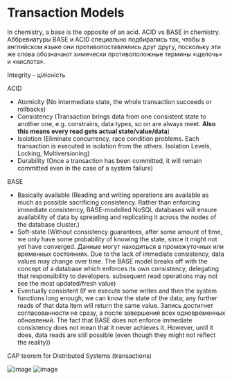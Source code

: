# Transaction Models

In chemistry, a base is the opposite of an acid. ACID vs BASE in chemistry.\
Аббревиатуры BASE и ACID специально подбирались так, чтобы в английском языке они противопоставлялись друг другу, поскольку эти же слова обозначают химически противоположные термины «щелочь» и «кислота».

Integrity - цілісність

ACID

- Atomicity (No intermediate state, the whole transaction succeeds or rollbacks)
- Consistency (Transaction brings data from one consistent state to another one, e.g. constrains, data types, so on are always meet. __Also this means every read gets actual state/value/data__)
- Isolation (Eliminate concurrency, race condition problems. Each transaction is executed in isolation from the others. Isolation Levels, Locking, Multiversioning)
- Durability (Once a transaction has been committed, it will remain committed even in the case of a system failure)

BASE

- Basically available (Reading and writing operations are available as much as possible sacrificing сonsistency. Rather than enforcing immediate consistency, BASE-modelled NoSQL databases will ensure availability of data by spreading and replicating it across the nodes of the database cluster.)
- Soft-state (Without consistency guarantees, after some amount of time, we only have some probability of knowing the state, since it might not yet have converged. Данные могут находиться в промежуточных или временных состояниях. Due to the lack of immediate consistency, data values may change over time. The BASE model breaks off with the concept of a database which enforces its own consistency, delegating that responsibility to developers. subsequent read operations may not see the most updated/fresh value)
- Eventually consistent (If we execute some writes and then the system functions long enough, we can know the state of the data; any further reads of that data item will return the same value. Запись достигнет согласованности не сразу, а после завершения всех одновременных обновлений. The fact that BASE does not enforce immediate consistency does not mean that it never achieves it. However, until it does, data reads are still possible (even though they might not reflect the reality))

CAP teorem for Distributed Systems (transactions)

![image](https://github.com/VIK2395/Databases/assets/50545334/355957a4-3f15-4619-8b66-64135c96ef19)
![image](https://github.com/VIK2395/Databases/assets/50545334/5fba2816-8c1d-430b-965e-8f24a92c8368)

